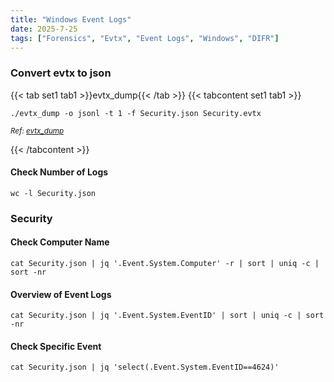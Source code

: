 ```yaml
---
title: "Windows Event Logs"
date: 2025-7-25
tags: ["Forensics", "Evtx", "Event Logs", "Windows", "DIFR"]
---
```


### Convert evtx to json

{{< tab set1 tab1 >}}evtx_dump{{< /tab >}}
{{< tabcontent set1 tab1 >}}

```console
./evtx_dump -o jsonl -t 1 -f Security.json Security.evtx
```

<small>*Ref: [evtx_dump](https://github.com/omerbenamram/evtx/releases)*</small>

{{< /tabcontent >}}

#### Check Number of Logs

```console
wc -l Security.json
```

### Security

#### Check Computer Name

```console
cat Security.json | jq '.Event.System.Computer' -r | sort | uniq -c | sort -nr
```

#### Overview of Event Logs

```console
cat Security.json | jq '.Event.System.EventID' | sort | uniq -c | sort -nr
```

#### Check Specific Event

```console
cat Security.json | jq 'select(.Event.System.EventID==4624)'
```
